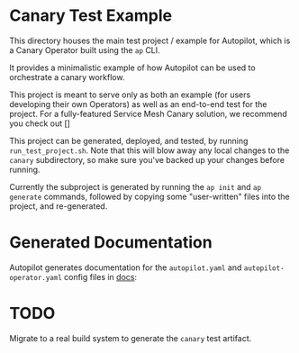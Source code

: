 # Canary Test Example

This directory houses the main test project / example for Autopilot, which is a Canary Operator built using the `ap` CLI.

It provides a minimalistic example of how Autopilot can be used to orchestrate a canary workflow. 

This project is meant to serve only as both an example (for users developing their own Operators) as well as an end-to-end
test for the project. For a fully-featured Service Mesh Canary solution, we recommend you check out []

This project can be generated, deployed, and tested, by running `run_test_project.sh`. Note that this will blow away any local
changes to the `canary` subdirectory, so make sure you've backed up your changes before running.

Currently the subproject is generated by running the `ap init` and `ap generate` commands, followed by copying some "user-written"
files into the project, and re-generated.



# Generated Documentation

Autopilot generates documentation for the `autopilot.yaml` and `autopilot-operator.yaml` config files in [docs](./docs):  

# TODO

Migrate to a real build system to generate the `canary` test artifact.
